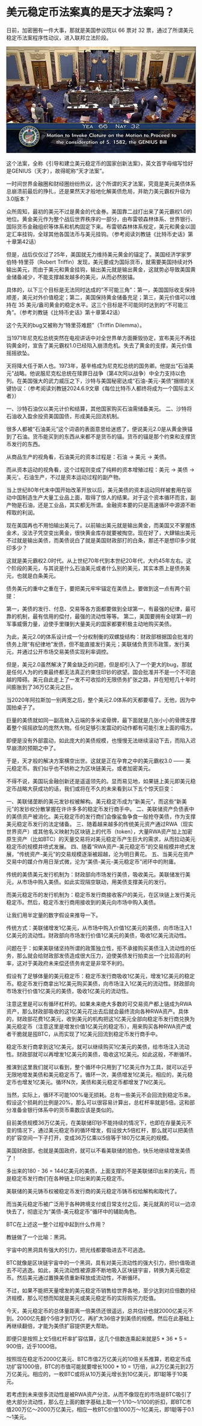 # 美元稳定币法案真的是天才法案吗？

日前，加密圈有一件大事，那就是美国参议院以 66 票对 32 票，通过了所谓美元稳定币法案程序性动议，进入联邦立法阶段。

![](2025-05-28-A01.jpeg)

这个法案，全称《引导和建立美元稳定币的国家创新法案》，英文首字母缩写恰好是GENIUS（天才），故得昵称“天才法案”。

一时间世界金融圈和财经圈纷纷热议，这个所谓的天才法案，究竟是美元美债体系总崩溃前最后的挣扎，还是果然天才般地化解美债危局，并助力美元霸权升级为3.0版本？

众所周知，最初的美元不过是黄金的代金券。美国靠二战打出来了美元霸权1.0的地位。黄金美元作为整个战后世界秩序的一部分，由布雷顿森林体系、世界银行、国际货币金融组织等体系和机构固定下来。布雷顿森林体系规定，美元和黄金以固定汇率挂钩，全球其他各国法币与美元挂钩。（参考阅读刘教链《比特币史话》第十章第42话）

但是，战后仅仅过了25年，美国就无力维持美元黄金的锚定了。美国经济学家罗伯特·特里芬（Robert Triffin）发现，美元要成为国际货币，就需要美国持续对外输出美元，而由于美元和黄金挂钩，输出美元就是输出黄金，这就势必导致美国黄金储备减少，不能支撑越发越多的美元，从而必然脱锚。

具体的，以下三个目标是无法同时达成的“不可能三角”：第一，美国国际收支保持顺差，美元对外价值稳定；第二，美国保持黄金储备充足；第三，美元价值可以维持在 35 美元/盎司黄金的稳定水平。这三个目标是不可能同时达到的“不可能三角”。（参考刘教链《比特币史话》第十章第42话）

这个先天的bug又被称为“特里芬难题”（Triffin Dilemma）。

当1971年尼克松总统突然在电视讲话中对全世界单方面撕毁协定，宣布美元不再挂钩黄金时，宣告了美元霸权1.0已经陷入崩溃危机。失去了黄金的支撑，美元价值摇摇欲坠。

天将降大任于斯人也。1973年，基辛格成为尼克松总统的国务卿。他提出“石油美元”战略。他说服尼克松总统在赎罪日战争（第4次阿以战争）中全力支持以色列。在美国强大的武力威压之下，沙特与美国秘密达成“石油-美元-美债”捆绑的关键协议：（参考阅读刘教链2024.6.9文章《每位比特币人都终将成为一个国际主义者》）

一、沙特石油仅以美元计价和结算，其他国家购买石油需储备美元。
二、沙特将石油收入盈余投资美国国债，形成美元回流机制。

很多人都被“石油美元”这个词语的表面意思给迷惑了，便说美元2.0是从黄金换锚到了石油。货币能买到的东西从来都不是货币的锚。货币的锚是那个约束和支撑货币发行的东西。

从商品生产的视角看，石油美元的资本过程是：石油 -> 美元 -> 美债。

而从资本运动的视角看，这个过程则变成了纯粹的资本增殖过程：美元 -> 美债 -> 美元'。石油生产，不过是资本运动过程的副产物。

当上世纪80年代末中国开始改革开放以后，美元美债的资本运动同样被套用在驱动中国制造生产大量工业品上面，取得了惊人的结果。对于这个资本循环而言，副产物是石油，还是工业品，其实都无所谓。金融资本要的只是高速循环中源源不断榨取的利润。

现在美国再也不用怕输出美元了。以前输出美元就是输出黄金，而美国又不掌握炼金术，没法子凭空变出黄金，很快黄金库存就要被掏空。现在好了，大肆输出美元不过就是输出美债，而美债说白了就是美国财政部打的白条，那还不是想印多少就印多少？

这就是美元霸权2.0时代。从上世纪70年代到本世纪20年代，大约45年左右。这个阶段的美元，与其说是什么石油美元或者什么别的美元，其实本质上是债务美元，也就是白条美元。

债务美元的重中之重在于，要把美元牢牢锚定在美债上。要做到这一点有两个前提：

第一，美债的发行、付息、交易等各方面都要做到全球第一，有最强的纪律，最可靠的机制，最有信用的偿付，最强的流动性等等。
第二，美国要拥有全球第一的军事威慑力量，迫使手里赚到大量美元的国家都要积极主动地购买美债。

为此，美元2.0的体系设计成一个分权制衡的双螺旋结构：财政部根据国会批准的债务上限“有纪律地”发债，但不能直接发行美元；美联储负责货币政策，发行美元，并通过公开市场交易美债实现利率调控。

但是，美元2.0虽然解决了黄金缺乏的问题，但是却引入了一个更大的bug，那就是任何人为的约束最终都无法真正约束住印钞的欲望。国会批准并不是一个不可逾越的障碍。美元自此走上了一发不可收拾的无限债务扩张之路，并在短短几十年时间膨胀到了36万亿美元之巨。

当2020年阿拉斯加一别两宽之后，整个美元2.0体系的天都要塌了。无他，因为中国拍桌子了。

巨量的美债就如同一副高耸入云端的多米诺骨牌，最下面就是几张小小的骨牌支撑着整个摇摇欲坠的庞然大物。任何足够引发震动的动作都有可能引发上面的塌方。

即便是没有外部震动，如此庞大的美债规模，也慢慢无法继续滚动下去，而陷入迟早崩溃的预期之中了。

于是，天才般的解决方案横空出世。这就是正在孕育之中的美元霸权3.0 —— 美元稳定币。我们似乎也不妨称之为区块链美元，或者加密美元。

不得不说，美国玩金融创新还是遥遥领先的。显而易见地，如果链上美元即美元稳定币战略大获成功的话，我们或将在不久的未来看到以下五个惊天巨变：

一、美联储垄断的美元发钞权被解构。美元稳定币成为“新美元”，而这些“新美元”的发钞权分散掌握在许许多多的稳定币发行商手中。
二、美联储资产负债表中的美债资产被消化。美元稳定币的发行商们会像鲨鱼争食一般抢夺美债，作为支撑美元稳定币发行的法定储备。
三、随着越来越多的传统美元资产通过RWA（现实世界资产）或其他名义映射为区块链上的代币（token），大量RWA资产加上加密原生资产（比如BTC）的天量交易将对美元稳定币产生巨大的需求，从而拉动美元稳定币的规模井喷式发展。
四、随着“RWA资产-美元稳定币”的交易规模井喷式发展，“传统资产-美元”的交易规模逐渐被超越，沦为明日黄花。
五、当美元在资产交易中的媒介作用日渐式微，沦为“美债-美元-美元稳定币”闭环中的附庸。

传统的美债美元发行机制为：财政部向市场发行美债，吸收美元。美联储发行美元，从市场中购入美债。如此实现隔空联动，用美债支撑美元的发行。

而美元稳定币的发行机制为：稳定币发行商接收客户的美元，在区块链上发行美元稳定币。然后，稳定币发行商用接收到的美元向市场中购入美债。

让我们用半定量的数字假设来推导一下。

传统方式：美联储增发1亿美元，从市场中购入价值1亿美元的美债，向市场注入1亿美元的流动性。财政部向市场发行价值1亿美元的美债，吸收1亿美元流动性。

问题在于：如果美联储坚持所谓的政策独立性，拒不承接购买美债注入流动性的任务，那么就会给财政部发债造成很大压力，迫使美债发行拍卖出一个比较高的利率，这对于美政府未来偿还债务肯定是非常不利的。

假设有了足够体量的美元稳定币：稳定币发行商吸收1亿美元，增发1亿美元的稳定币。稳定币发行商拿出1亿美元购买美债，向市场注入1亿美元的流动性。财政部向市场发行价值1亿美元的美债，吸收1亿美元的流动性。

注意这里是可以有循环杠杆的。如果未来绝大多数的可交易资产都上链成为RWA资产，那么财政部吸收的这1亿美元花出去后就会最终流向各种RWA资产。具体的，财政部花费1亿美元，收到美元的机构把这1亿美元全部向稳定币发行商兑换为美元稳定币（注意这里是增发价值1亿美元的稳定币），用来购买各种RWA资产或者干脆就是囤BTC，从而实现了1亿美元回流到稳定币发行商手中。

稳定币发行商拿到这1亿美元，就可以继续购买1亿美元的美债，给市场注入流动性。财政部就可以再增发1亿美元的美债，吸收这1亿美元。如此这般，不断循环。

推演到这里我们就可以看到，整个循环中只用到了1亿美元作为工具，就可以近乎无限地增发美债和美元稳定币了。循环一次，美债增发1亿美元，相应的，美元稳定币也增发1亿美元。循环N次，美债和美元稳定币都增发了N亿美元。

当然，实际上，循环不可能100%毫无损耗。总有一些美元不会回流到稳定币来。假设这个损耗的比例是20%，那么可以很容易计算出，总杠杆率就是5倍。这和部分准备金银行体系中的货币乘数应该是类似的。

目前美债规模36万亿美元，在美联储印钞不能持续的情况下，也即在存量美元不变的情况下，通过美元稳定币的循环增发，假设放大5倍杠杆，那么就可以把美债的扩容空间一下子打开，变成36万亿乘以5倍等于180万亿美元的规模。

美国财政部，也就是美国政府，就可以不看美联储的脸色，快乐地继续增发美债了！

多出来的180 - 36 = 144亿美元的美债，上面支撑的不是美联储印出来的美元，而是稳定币发行商们在各种链上印出来的美元稳定币。

美联储的美元铸币权被稳定币发行商的美元稳定币铸币权给解构和取代了。

而当美元稳定币被广泛用于各种跨境支付或日常支付之后，美元就真的可以一边凉快去了，彻底沦为“美债-美元稳定币”循环中的辅助角色。

BTC在上述这一整个过程中起到什么作用？

教链做了一个比喻：黑洞。

宇宙中的黑洞具有强大的引力，把光线都要吸进去不可逃逸。

BTC就像是区块链宇宙中的一个黑洞，具有对美元流动性的强大引力，把价值吸进去不可逃逸。如此，美元流动性被源源不断地吸入区块链宇宙，转换为美元稳定币。然后美元通过置换美债重新释放成流动性，不断循环。

不过，如果不能把天量增发的美元稳定币销售给世界各地，至少达到对应倍数的经济规模，那么可想而知就是美元或美元稳定币的实际购买力贬值。

今天，美元稳定币的总体量距离一倍美债还很遥远，总共估计也就2000亿美元不到。2000亿先翻个5倍才到1万亿，再扩大36倍才到美债的规模。然后在此基础上再继续翻倍，才能为美债扩容提供更大帮助。

即便只是按照上文5倍杠杆率扩容估算，这几个倍数连乘起来就是5 * 36 * 5 = 900倍，近乎1000倍。

按照现在稳定币2000亿美元、BTC市值2万亿美元的10倍关系推算，若稳定币成功扩容1000倍，BTC的市值可能就要增长1000 * 10 = 1万倍，从2万亿美元到2万万亿美元。相应的，一枚BTC或将从10万美元增长到10亿美元，即1聪等于10美元。

若考虑到未来很多流动性是被RWA资产分流，从而不像现在的市场是BTC吸引了绝大部分流动性，那么在上面的数字基础上取一个1/10～1/100的折扣，即BTC市值200万亿～2000万亿美元，相应一枚BTC价值1000万～1亿美元，即1聪等于0.1～1美元。
